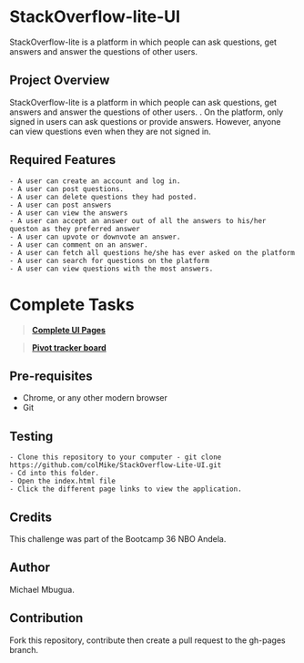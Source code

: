 # StackOverflow-lite-UI
StackOverflow-lite is a platform in which people can ask questions, get answers and answer the questions of other users.


## Project Overview
StackOverflow-lite is a platform in which people can ask questions, get answers and answer the questions of other users.
. On the platform, only signed in users can ask questions or provide answers. However, anyone can view questions even when they are not signed in.

## Required Features
    - A user can create an account and log in.
    - A user can post questions.
    - A user can delete questions they had posted.
    - A user can post answers
    - A user can view the answers
    - A user can accept an answer out of all the answers to his/her queston as they preferred answer
    - A user can upvote or downvote an answer.
    - A user can comment on an answer.
    - A user can fetch all questions he/she has ever asked on the platform
    - A user can search for questions on the platform
    - A user can view questions with the most answers.

#  Complete Tasks
 > **[Complete UI Pages](...............................................................)** 

 > **[Pivot tracker board](https://www.pivotaltracker.com/n/projects/2231272)**


## Pre-requisites
- Chrome, or any other modern browser
- Git

## Testing
    - Clone this repository to your computer - git clone https://github.com/colMike/StackOverflow-Lite-UI.git
    - Cd into this folder.
    - Open the index.html file
    - Click the different page links to view the application.



## Credits
This challenge was part of the Bootcamp 36 NBO Andela.

## Author
Michael Mbugua.

## Contribution
Fork this repository, contribute then create a pull request to the gh-pages branch.

